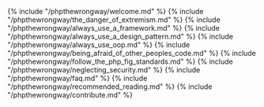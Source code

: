{% include "/phpthewrongway/welcome.md" %}
{% include "/phpthewrongway/the_danger_of_extremism.md" %}
{% include "/phpthewrongway/always_use_a_framework.md" %}
{% include "/phpthewrongway/always_use_a_design_pattern.md" %}
{% include "/phpthewrongway/always_use_oop.md" %}
{% include "/phpthewrongway/being_afraid_of_other_peoples_code.md" %}
{% include "/phpthewrongway/follow_the_php_fig_standards.md" %}
{% include "/phpthewrongway/neglecting_security.md" %}
{% include "/phpthewrongway/faq.md" %}
{% include "/phpthewrongway/recommended_reading.md" %}
{% include "/phpthewrongway/contribute.md" %}